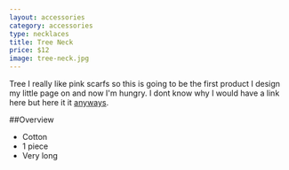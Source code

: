 ```yaml
---
layout: accessories
category: accessories
type: necklaces
title: Tree Neck
price: $12
image: tree-neck.jpg
---
```


Tree I really like pink scarfs so this is going to be the first product I design my little page on and now I'm hungry. I dont know why I would have a link here but here it it [anyways](http://en.wikipedia.org/wiki/anyways).

##Overview

- Cotton
- 1 piece 
- Very long